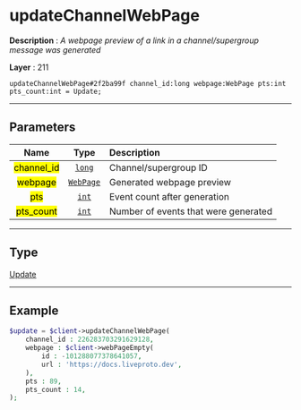 # updateChannelWebPage

**Description** : *A webpage preview of a link in a channel/supergroup message was generated*

**Layer** : 211

```tl
updateChannelWebPage#2f2ba99f channel_id:long webpage:WebPage pts:int pts_count:int = Update;
```

---

## Parameters

| Name | Type | Description |
| :---: | :---: | :--- |
| <mark>channel_id</mark> | [`long`](type/long) | Channel/supergroup ID |
| <mark>webpage</mark> | [`WebPage`](type/WebPage) | Generated webpage preview |
| <mark>pts</mark> | [`int`](type/int) | Event count after generation |
| <mark>pts_count</mark> | [`int`](type/int) | Number of events that were generated |

---

## Type

[Update](type/Update)

---

## Example

```php
$update = $client->updateChannelWebPage(
	channel_id : 226283703291629128,
	webpage : $client->webPageEmpty(
		id : -101288077378641057,
		url : 'https://docs.liveproto.dev',
	),
	pts : 89,
	pts_count : 14,
);
```